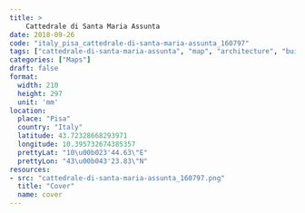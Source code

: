 ```yaml
---
title: > 
    Cattedrale di Santa Maria Assunta
date: 2018-09-26
code: "italy_pisa_cattedrale-di-santa-maria-assunta_160797"
tags: ["cattedrale-di-santa-maria-assunta", "map", "architecture", "buildings", "Pisa", "Italy"]
categories: ["Maps"]
draft: false
format:
  width: 210
  height: 297
  unit: 'mm'
location:
  place: "Pisa"
  country: "Italy"
  latitude: 43.72328668293971
  longitude: 10.395732674385357
  prettyLat: "10\u00b023'44.63\"E"
  prettyLon: "43\u00b043'23.83\"N"
resources:
- src: "cattedrale-di-santa-maria-assunta_160797.png"
  title: "Cover"
  name: cover
---
```

